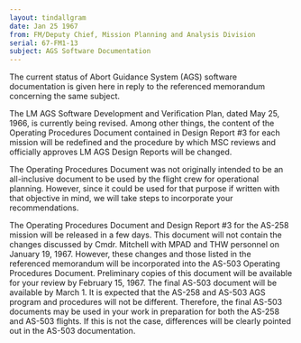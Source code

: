 ```yaml
---
layout: tindallgram
date: Jan 25 1967
from: FM/Deputy Chief, Mission Planning and Analysis Division
serial: 67-FM1-13
subject: AGS Software Documentation
---
```

The current status of Abort Guidance System (AGS) software documentation 
is given here in reply to the referenced memorandum concerning 
the same subject.

The LM AGS Software Development and Verification Plan, dated May 25, 
1966, is currently being revised. Among other things, the content 
of the Operating Procedures Document contained in Design Report #3 
for each mission will be redefined and the procedure by which MSC 
reviews and officially approves LM AGS Design Reports will be changed.

The Operating Procedures Document was not originally intended to be 
an all-inclusive document to be used by the flight crew for operational 
planning. However, since it could be used for that purpose if written 
with that objective in mind, we will take steps to incorporate your 
recommendations.

The Operating Procedures Document and Design Report #3 for the AS-258 
mission will be released in a few days. This document will not contain 
the changes discussed by Cmdr. Mitchell with MPAD and THW personnel on 
January 19, 1967. However, these changes and those listed in the referenced 
memorandum will be incorporated into the AS-503 Operating Procedures 
Document. Preliminary copies of this document will be available 
for your review by February 15, 1967. The final AS-503 document will 
be available by March 1. It is expected that the AS-258 and 
AS-503 AGS program and procedures will not be different. Therefore, 
the final AS-503 documents may be used in your work in preparation for 
both the AS-258 and AS-503 flights. If this is not the case, differences 
will be clearly pointed out in the AS-503 documentation.
